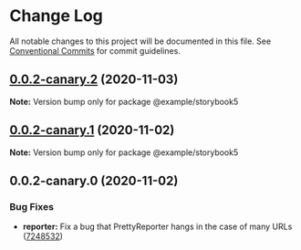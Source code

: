 # Change Log

All notable changes to this project will be documented in this file.
See [Conventional Commits](https://conventionalcommits.org) for commit guidelines.

## [0.0.2-canary.2](https://github.com/acot-a11y/acot/compare/@example/storybook5@0.0.2-canary.1...@example/storybook5@0.0.2-canary.2) (2020-11-03)

**Note:** Version bump only for package @example/storybook5

## [0.0.2-canary.1](https://github.com/acot-a11y/acot/compare/@example/storybook5@0.0.2-canary.0...@example/storybook5@0.0.2-canary.1) (2020-11-02)

**Note:** Version bump only for package @example/storybook5

## 0.0.2-canary.0 (2020-11-02)

### Bug Fixes

- **reporter:** Fix a bug that PrettyReporter hangs in the case of many URLs ([7248532](https://github.com/acot-a11y/acot/commit/7248532c0380a0483a537c124173f2191027dd54))
